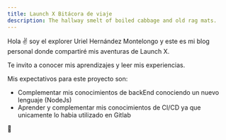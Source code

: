 ```yaml
---
title: Launch X Bitácora de viaje
description: The hallway smelt of boiled cabbage and old rag mats.
---
```


Hola ✌️  soy el explorer Uriel Hernández Montelongo y este es mi blog personal donde compartiré mis aventuras de Launch X.

Te invito a conocer mis aprendizajes y leer mis experiencias.

Mis expectativos para este proyecto son:
- Complementar mis conocimientos de backEnd conociendo un nuevo lenguaje (NodeJs)
- Aprender y complementar mis conocimientos de CI/CD ya que unicamente lo habia utilizado en Gitlab

🚀
